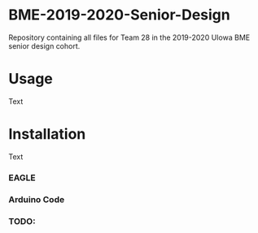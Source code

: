 BME-2019-2020-Senior-Design
=============================
Repository containing all files for Team 28 in the 2019-2020 UIowa BME senior design cohort.


# Usage
Text


# Installation
Text


### EAGLE


### Arduino Code


### TODO:
